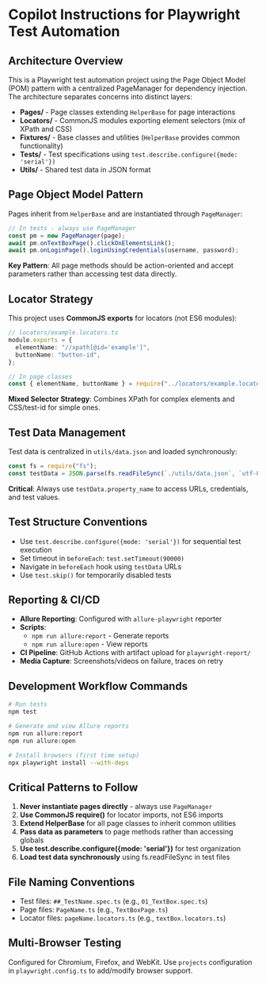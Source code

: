 # Copilot Instructions for Playwright Test Automation

## Architecture Overview

This is a Playwright test automation project using the Page Object Model (POM) pattern with a centralized PageManager for dependency injection. The architecture separates concerns into distinct layers:

- **Pages/** - Page classes extending `HelperBase` for page interactions
- **Locators/** - CommonJS modules exporting element selectors (mix of XPath and CSS)
- **Fixtures/** - Base classes and utilities (`HelperBase` provides common functionality)
- **Tests/** - Test specifications using `test.describe.configure({mode: 'serial'})`
- **Utils/** - Shared test data in JSON format

## Page Object Model Pattern

Pages inherit from `HelperBase` and are instantiated through `PageManager`:

```typescript
// In tests - always use PageManager
const pm = new PageManager(page);
await pm.onTextBoxPage().clickOnElementsLink();
await pm.onLoginPage().loginUsingCredentials(username, password);
```

**Key Pattern**: All page methods should be action-oriented and accept parameters rather than accessing test data directly.

## Locator Strategy

This project uses **CommonJS exports** for locators (not ES6 modules):

```typescript
// locators/example.locators.ts
module.exports = {
  elementName: "//xpath[@id='example']",
  buttonName: "button-id",
};

// In page classes
const { elementName, buttonName } = require("../locators/example.locators");
```

**Mixed Selector Strategy**: Combines XPath for complex elements and CSS/test-id for simple ones.

## Test Data Management

Test data is centralized in `utils/data.json` and loaded synchronously:

```typescript
const fs = require("fs");
const testData = JSON.parse(fs.readFileSync(`./utils/data.json`, `utf-8`));
```

**Critical**: Always use `testData.property_name` to access URLs, credentials, and test values.

## Test Structure Conventions

- Use `test.describe.configure({mode: 'serial'})` for sequential test execution
- Set timeout in `beforeEach`: `test.setTimeout(90000)`
- Navigate in `beforeEach` hook using `testData` URLs
- Use `test.skip()` for temporarily disabled tests

## Reporting & CI/CD

- **Allure Reporting**: Configured with `allure-playwright` reporter
- **Scripts**:
  - `npm run allure:report` - Generate reports
  - `npm run allure:open` - View reports
- **CI Pipeline**: GitHub Actions with artifact upload for `playwright-report/`
- **Media Capture**: Screenshots/videos on failure, traces on retry

## Development Workflow Commands

```bash
# Run tests
npm test

# Generate and view Allure reports
npm run allure:report
npm run allure:open

# Install browsers (first time setup)
npx playwright install --with-deps
```

## Critical Patterns to Follow

1. **Never instantiate pages directly** - always use `PageManager`
2. **Use CommonJS require()** for locator imports, not ES6 imports
3. **Extend HelperBase** for all page classes to inherit common utilities
4. **Pass data as parameters** to page methods rather than accessing globals
5. **Use test.describe.configure({mode: 'serial'})** for test organization
6. **Load test data synchronously** using fs.readFileSync in test files

## File Naming Conventions

- Test files: `##_TestName.spec.ts` (e.g., `01_TextBox.spec.ts`)
- Page files: `PageName.ts` (e.g., `TextBoxPage.ts`)
- Locator files: `pageName.locators.ts` (e.g., `textBox.locators.ts`)

## Multi-Browser Testing

Configured for Chromium, Firefox, and WebKit. Use `projects` configuration in `playwright.config.ts` to add/modify browser support.
